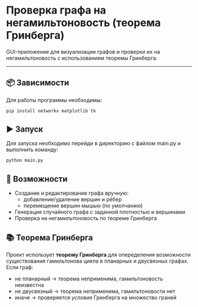 # Проверка графа на негамильтоновость (теорема Гринберга)

GUI-приложение для визуализации графов и проверки их на негамильтоновость с использованием теоремы Гринберга.

---

## 📦 Зависимости

Для работы программы необходимы:
```bash
pip install networkx matplotlib tk
```

## ▶️ Запуск

Для запуска необходимо перейди в директорию с файлом main.py и выполнить команду:
```bash
python main.py
```

## 🚀 Возможности

- Создание и редактирование графа вручную:
  - добавление/удаление вершин и рёбер
  - перемещение вершин мышью (по умолчанию)
- Генерация случайного графа с заданной плотностью и вершинами
- Проверка на негамильтоновость по теореме Гринберга


## 📚 Теорема Гринберга

Проект использует **теорему Гринберга** для опеределения возможности существования гамильтонова циела в планарных и двусвязных графах.
Если граф:
  * не планарный -> теорема неприменима, гамильтоновость неизвестна
  * не двусвязный -> теорема неприменима, гамильтоновости нет
  * иначе -> проверяется условие Гринберга на множество граней
